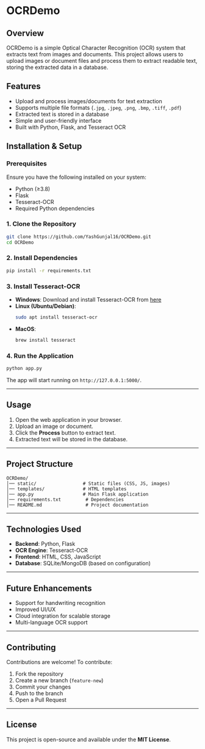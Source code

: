 # **OCRDemo**

## **Overview**

OCRDemo is a simple Optical Character Recognition (OCR) system that extracts text from images and documents. This project allows users to upload images or document files and process them to extract readable text, storing the extracted data in a database.

## **Features**

- Upload and process images/documents for text extraction
- Supports multiple file formats (`.jpg`, `.jpeg`, `.png`, `.bmp`, `.tiff`, `.pdf`)
- Extracted text is stored in a database
- Simple and user-friendly interface
- Built with Python, Flask, and Tesseract OCR

## **Installation & Setup**

### **Prerequisites**

Ensure you have the following installed on your system:

- Python (≥3.8)
- Flask
- Tesseract-OCR
- Required Python dependencies

### **1. Clone the Repository**

```sh
git clone https://github.com/YashGunjal16/OCRDemo.git
cd OCRDemo
```

### **2. Install Dependencies**

```sh
pip install -r requirements.txt
```

### **3. Install Tesseract-OCR**

- **Windows**: Download and install Tesseract-OCR from [here](https://github.com/UB-Mannheim/tesseract/wiki)
- **Linux (Ubuntu/Debian)**:
  ```sh
  sudo apt install tesseract-ocr
  ```
- **MacOS**:
  ```sh
  brew install tesseract
  ```

### **4. Run the Application**

```sh
python app.py
```

The app will start running on `http://127.0.0.1:5000/`.

---

## **Usage**

1. Open the web application in your browser.
2. Upload an image or document.
3. Click the **Process** button to extract text.
4. Extracted text will be stored in the database.

---

## **Project Structure**

```
OCRDemo/
│── static/                 # Static files (CSS, JS, images)
│── templates/              # HTML templates
│── app.py                  # Main Flask application
│── requirements.txt         # Dependencies
│── README.md                # Project documentation
```

---

## **Technologies Used**

- **Backend**: Python, Flask
- **OCR Engine**: Tesseract-OCR
- **Frontend**: HTML, CSS, JavaScript
- **Database**: SQLite/MongoDB (based on configuration)

---

## **Future Enhancements**

- Support for handwriting recognition
- Improved UI/UX
- Cloud integration for scalable storage
- Multi-language OCR support

---

## **Contributing**

Contributions are welcome! To contribute:

1. Fork the repository
2. Create a new branch (`feature-new`)
3. Commit your changes
4. Push to the branch
5. Open a Pull Request

---

## **License**

This project is open-source and available under the **MIT License**.

